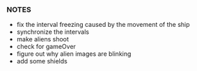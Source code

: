 ### NOTES 
- fix the interval freezing caused by the movement of the ship 
- synchronize the intervals 
- make aliens shoot
- check for gameOver
- figure out why alien images are blinking 
- add some shields